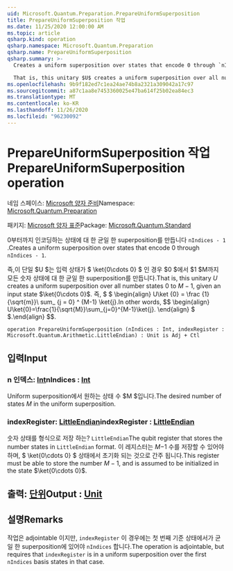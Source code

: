 ```yaml
---
uid: Microsoft.Quantum.Preparation.PrepareUniformSuperposition
title: PrepareUniformSuperposition 작업
ms.date: 11/25/2020 12:00:00 AM
ms.topic: article
qsharp.kind: operation
qsharp.namespace: Microsoft.Quantum.Preparation
qsharp.name: PrepareUniformSuperposition
qsharp.summary: >-
  Creates a uniform superposition over states that encode 0 through `nIndices - 1`.

  That is, this unitary $U$ creates a uniform superposition over all number states $0$ to $M-1$, given an input state $\ket{0\cdots 0}$. In other words, $$ \begin{align} U\ket{0}=\frac{1}{\sqrt{M}}\sum_{j=0}^{M-1}\ket{j}. \end{align} $$.
ms.openlocfilehash: 9b9f182ed7c1ea24ae74b8a2321a309042a17c97
ms.sourcegitcommit: a87c1aa8e7453360025e47ba614f25b02ea84ec3
ms.translationtype: MT
ms.contentlocale: ko-KR
ms.lasthandoff: 11/26/2020
ms.locfileid: "96230092"
---
```

# <a name="prepareuniformsuperposition-operation"></a><span data-ttu-id="6f5d9-102">PrepareUniformSuperposition 작업</span><span class="sxs-lookup"><span data-stu-id="6f5d9-102">PrepareUniformSuperposition operation</span></span>

<span data-ttu-id="6f5d9-103">네임 스페이스: [Microsoft 양자 준비](xref:Microsoft.Quantum.Preparation)</span><span class="sxs-lookup"><span data-stu-id="6f5d9-103">Namespace: [Microsoft.Quantum.Preparation](xref:Microsoft.Quantum.Preparation)</span></span>

<span data-ttu-id="6f5d9-104">패키지: [Microsoft 양자 표준](https://nuget.org/packages/Microsoft.Quantum.Standard)</span><span class="sxs-lookup"><span data-stu-id="6f5d9-104">Package: [Microsoft.Quantum.Standard](https://nuget.org/packages/Microsoft.Quantum.Standard)</span></span>


<span data-ttu-id="6f5d9-105">0부터까지 인코딩하는 상태에 대 한 균일 한 superposition를 만듭니다 `nIndices - 1` .</span><span class="sxs-lookup"><span data-stu-id="6f5d9-105">Creates a uniform superposition over states that encode 0 through `nIndices - 1`.</span></span>

<span data-ttu-id="6f5d9-106">즉,이 단일 $U $는 입력 상태가 $ \ket{0\cdots 0} $ 인 경우 $0 $에서 $1 $M까지 모든 숫자 상태에 대 한 균일 한 superposition를 만듭니다.</span><span class="sxs-lookup"><span data-stu-id="6f5d9-106">That is, this unitary $U$ creates a uniform superposition over all number states $0$ to $M-1$, given an input state $\ket{0\cdots 0}$.</span></span> <span data-ttu-id="6f5d9-107">즉, $ $ \begin{align} U\ket {0} = \frac {1} {\sqrt{m}}\ sum_ {j = 0} ^ {M-1} \ket{j}.</span><span class="sxs-lookup"><span data-stu-id="6f5d9-107">In other words, $$ \begin{align} U\ket{0}=\frac{1}{\sqrt{M}}\sum_{j=0}^{M-1}\ket{j}.</span></span>
<span data-ttu-id="6f5d9-108">\end{align} $ $.</span><span class="sxs-lookup"><span data-stu-id="6f5d9-108">\end{align} $$.</span></span>

```qsharp
operation PrepareUniformSuperposition (nIndices : Int, indexRegister : Microsoft.Quantum.Arithmetic.LittleEndian) : Unit is Adj + Ctl
```


## <a name="input"></a><span data-ttu-id="6f5d9-109">입력</span><span class="sxs-lookup"><span data-stu-id="6f5d9-109">Input</span></span>

### <a name="nindices--int"></a><span data-ttu-id="6f5d9-110">n 인덱스: [Int](xref:microsoft.quantum.lang-ref.int)</span><span class="sxs-lookup"><span data-stu-id="6f5d9-110">nIndices : [Int](xref:microsoft.quantum.lang-ref.int)</span></span>

<span data-ttu-id="6f5d9-111">Uniform superposition에서 원하는 상태 수 $M $입니다.</span><span class="sxs-lookup"><span data-stu-id="6f5d9-111">The desired number of states $M$ in the uniform superposition.</span></span>


### <a name="indexregister--littleendian"></a><span data-ttu-id="6f5d9-112">indexRegister: [LittleEndian](xref:Microsoft.Quantum.Arithmetic.LittleEndian)</span><span class="sxs-lookup"><span data-stu-id="6f5d9-112">indexRegister : [LittleEndian](xref:Microsoft.Quantum.Arithmetic.LittleEndian)</span></span>

<span data-ttu-id="6f5d9-113">숫자 상태를 형식으로 저장 하는? `LittleEndian`</span><span class="sxs-lookup"><span data-stu-id="6f5d9-113">The qubit register that stores the number states in `LittleEndian` format.</span></span>
<span data-ttu-id="6f5d9-114">이 레지스터는 $M-$1 수를 저장할 수 있어야 하며, $ \ket{0\cdots 0} $ 상태에서 초기화 되는 것으로 간주 됩니다.</span><span class="sxs-lookup"><span data-stu-id="6f5d9-114">This register must be able to store the number $M-1$, and is assumed to be initialized in the state $\ket{0\cdots 0}$.</span></span>



## <a name="output--unit"></a><span data-ttu-id="6f5d9-115">출력: [단위](xref:microsoft.quantum.lang-ref.unit)</span><span class="sxs-lookup"><span data-stu-id="6f5d9-115">Output : [Unit](xref:microsoft.quantum.lang-ref.unit)</span></span>



## <a name="remarks"></a><span data-ttu-id="6f5d9-116">설명</span><span class="sxs-lookup"><span data-stu-id="6f5d9-116">Remarks</span></span>

<span data-ttu-id="6f5d9-117">작업은 adjointable 이지만, `indexRegister` 이 경우에는 첫 번째 기준 상태에서가 균일 한 superposition에 있어야 `nIndices` 합니다.</span><span class="sxs-lookup"><span data-stu-id="6f5d9-117">The operation is adjointable, but requires that `indexRegister` is in a uniform superposition over the first `nIndices` basis states in that case.</span></span>